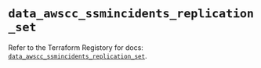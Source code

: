 # `data_awscc_ssmincidents_replication_set`

Refer to the Terraform Registory for docs: [`data_awscc_ssmincidents_replication_set`](https://registry.terraform.io/providers/hashicorp/awscc/0.70.0/docs/data-sources/ssmincidents_replication_set).
